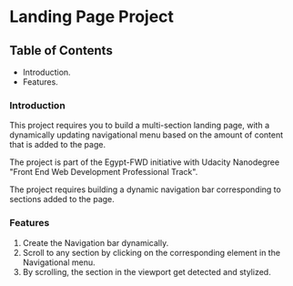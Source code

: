 # Landing Page Project

## Table of Contents

* Introduction.
* Features.

### Introduction
This project requires you to build a multi-section landing page, with a dynamically updating navigational menu based on the amount of content that is added to the page.

The project is part of the Egypt-FWD initiative with Udacity Nanodegree "Front End Web Development Professional Track".

The project requires building a dynamic navigation bar corresponding to sections added to the page.

### Features

1. Create the Navigation bar dynamically.
2. Scroll to any section by clicking on the corresponding     element in the Navigational menu.
3. By scrolling, the section in the viewport get detected and stylized.

